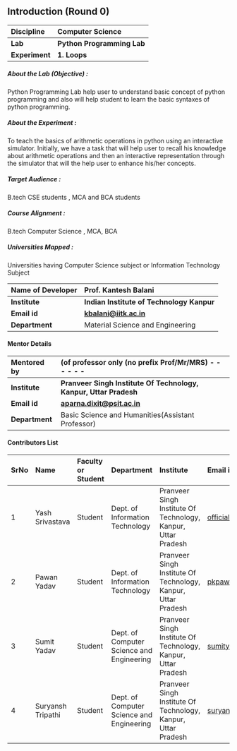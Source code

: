 ## Introduction (Round 0)



<b>Discipline | <b>Computer Science
:--|:--|
<b> Lab | <b> Python Programming Lab
<b> Experiment|     <b> 1. Loops

<h5> About the Lab (Objective) : </h5>

Python Programming Lab help user to understand basic concept of python programming and also will help student to learn the basic syntaxes of python programming.  

<h5> About the Experiment : </h5>

To teach the basics of arithmetic operations in python using an interactive simulator.
Initially, we have a task that will help
user to recall his knowledge about arithmetic operations and then an interactive
representation through the simulator that will the help user to enhance his/her concepts.

<h5> Target Audience : </h5>

B.tech CSE students , MCA and BCA students

<h5> Course Alignment : </h5>

B.tech Computer Science , MCA, BCA

<h5> Universities Mapped : </h5>

Universities having Computer Science subject or Information Technology Subject

<b>Name of Developer | <b> Prof. Kantesh Balani
:--|:--|
<b> Institute | <b> Indian Institute of Technology Kanpur
<b> Email id|     <b> kbalani@iitk.ac.in
<b> Department | Material Science and Engineering 

#### Mentor Details

<b>Mentored by | <b> (of professor only (no prefix Prof/Mr/MRS) - - - - - -
:--|:--|
<b> Institute | <b> Pranveer Singh Institute Of Technology, Kanpur, Uttar Pradesh
<b> Email id|     <b> aparna.dixit@psit.ac.in 
<b> Department | Basic Science and Humanities(Assistant Professor)

#### Contributors List

SrNo | Name | Faculty or Student | Department| Institute | Email id
:--|:--|:--|:--|:--|:--|
1 | Yash Srivastava | Student | Dept. of Information Technology | Pranveer Singh Institute Of Technology, Kanpur, Uttar Pradesh | officialyash2616@gmail.com
2 | Pawan Yadav | Student | Dept. of Information Technology | Pranveer Singh Institute Of Technology, Kanpur, Uttar Pradesh | pkpawan954@gmail.com
3 | Sumit Yadav | Student | Dept. of Computer Science and Engineering | Pranveer Singh Institute Of Technology, Kanpur, Uttar Pradesh | sumityadav2408@gmail.com
4 | Suryansh Tripathi | Student | Dept. of Computer Science and Engineering | Pranveer Singh Institute Of Technology, Kanpur, Uttar Pradesh | suryansh1004@gmail.com




